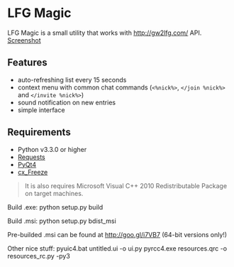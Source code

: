 LFG Magic
=========

LFG Magic is a small utility that works with http://gw2lfg.com/ API.
[Screenshot](http://goo.gl/B6fWF)

Features
--------
- auto-refreshing list every 15 seconds
- context menu with common chat commands (```<%nick%>```, ```</join %nick%>``` and ```</invite %nick%>```)
- sound notification on new entries
- simple interface

Requirements
------------
- Python v3.3.0 or higher
- [Requests](http://docs.python-requests.org/)
- [PyQt4](http://www.riverbankcomputing.com/software/pyqt/)
- [cx_Freeze](http://cx-freeze.sourceforge.net/)

> It is also requires Microsoft Visual C++ 2010 Redistributable Package on target machines.

Build .exe:
  python setup.py build

Build .msi:
	python setup.py bdist_msi

Pre-builded .msi can be found at http://goo.gl/i7VB7 (64-bit versions only!)

Other nice stuff:
	pyuic4.bat untitled.ui -o ui.py
	pyrcc4.exe resources.qrc -o resources_rc.py -py3
